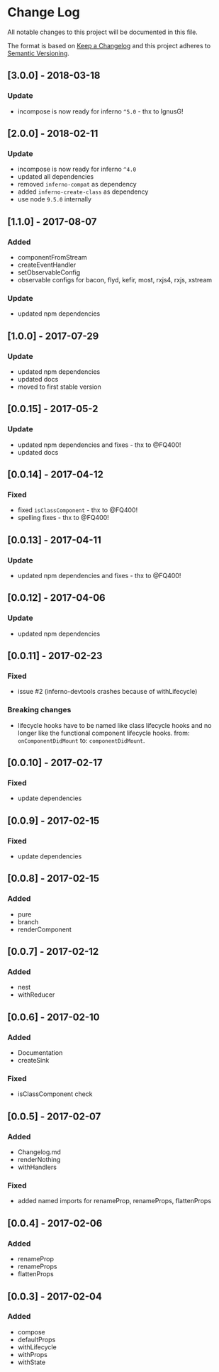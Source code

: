 # Change Log
All notable changes to this project will be documented in this file.

The format is based on [Keep a Changelog](http://keepachangelog.com/)
and this project adheres to [Semantic Versioning](http://semver.org/).

## [3.0.0] - 2018-03-18
### Update
- incompose is now ready for inferno `^5.0` - thx to IgnusG!

## [2.0.0] - 2018-02-11
### Update
- incompose is now ready for inferno `^4.0`
- updated all dependencies
- removed `inferno-compat` as dependency
- added `inferno-create-class` as dependency
- use node `9.5.0` internally

## [1.1.0] - 2017-08-07
### Added
- componentFromStream
- createEventHandler
- setObservableConfig
- observable configs for bacon, flyd, kefir, most, rxjs4, rxjs, xstream

### Update
- updated npm dependencies

## [1.0.0] - 2017-07-29
### Update
- updated npm dependencies
- updated docs
- moved to first stable version

## [0.0.15] - 2017-05-2
### Update
- updated npm dependencies and fixes - thx to @FQ400!
- updated docs

## [0.0.14] - 2017-04-12
### Fixed
- fixed `isClassComponent` - thx to @FQ400!
- spelling fixes - thx to @FQ400!

## [0.0.13] - 2017-04-11
### Update
- updated npm dependencies and fixes - thx to @FQ400!

## [0.0.12] - 2017-04-06
### Update
- updated npm dependencies

## [0.0.11] - 2017-02-23
### Fixed
- issue #2 (inferno-devtools crashes because of withLifecycle)

### Breaking changes
- lifecycle hooks have to be named like class lifecycle hooks and no longer like the functional component lifecycle hooks.
from: `onComponentDidMount` to: `componentDidMount`.

## [0.0.10] - 2017-02-17
### Fixed
- update dependencies

## [0.0.9] - 2017-02-15
### Fixed
- update dependencies

## [0.0.8] - 2017-02-15
### Added
- pure
- branch
- renderComponent

## [0.0.7] - 2017-02-12
### Added
- nest
- withReducer

## [0.0.6] - 2017-02-10
### Added
- Documentation
- createSink

### Fixed
- isClassComponent check

## [0.0.5] - 2017-02-07
### Added
- Changelog.md
- renderNothing
- withHandlers

### Fixed
- added named imports for renameProp, renameProps, flattenProps

## [0.0.4] - 2017-02-06
### Added
- renameProp
- renameProps
- flattenProps

## [0.0.3] - 2017-02-04
### Added
- compose
- defaultProps
- withLifecycle
- withProps
- withState